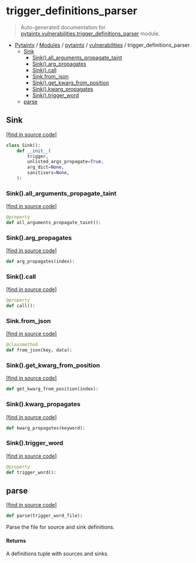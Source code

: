 # trigger_definitions_parser

> Auto-generated documentation for [pytaintx.vulnerabilities.trigger_definitions_parser](../../../pytaintx/vulnerabilities/trigger_definitions_parser.py) module.

- [Pytaintx](../../README.md#pytaintx-index) / [Modules](../../README.md#pytaintx-modules) / [pytaintx](../index.md#pytaintx) / [vulnerabilities](index.md#vulnerabilities) / trigger_definitions_parser
    - [Sink](#sink)
        - [Sink().all_arguments_propagate_taint](#sinkall_arguments_propagate_taint)
        - [Sink().arg_propagates](#sinkarg_propagates)
        - [Sink().call](#sinkcall)
        - [Sink.from_json](#sinkfrom_json)
        - [Sink().get_kwarg_from_position](#sinkget_kwarg_from_position)
        - [Sink().kwarg_propagates](#sinkkwarg_propagates)
        - [Sink().trigger_word](#sinktrigger_word)
    - [parse](#parse)

## Sink

[[find in source code]](../../../pytaintx/vulnerabilities/trigger_definitions_parser.py#L16)

```python
class Sink():
    def __init__(
        trigger,
        unlisted_args_propagate=True,
        arg_dict=None,
        sanitisers=None,
    ):
```

### Sink().all_arguments_propagate_taint

[[find in source code]](../../../pytaintx/vulnerabilities/trigger_definitions_parser.py#L48)

```python
@property
def all_arguments_propagate_taint():
```

### Sink().arg_propagates

[[find in source code]](../../../pytaintx/vulnerabilities/trigger_definitions_parser.py#L37)

```python
def arg_propagates(index):
```

### Sink().call

[[find in source code]](../../../pytaintx/vulnerabilities/trigger_definitions_parser.py#L54)

```python
@property
def call():
```

### Sink.from_json

[[find in source code]](../../../pytaintx/vulnerabilities/trigger_definitions_parser.py#L64)

```python
@classmethod
def from_json(key, data):
```

### Sink().get_kwarg_from_position

[[find in source code]](../../../pytaintx/vulnerabilities/trigger_definitions_parser.py#L45)

```python
def get_kwarg_from_position(index):
```

### Sink().kwarg_propagates

[[find in source code]](../../../pytaintx/vulnerabilities/trigger_definitions_parser.py#L41)

```python
def kwarg_propagates(keyword):
```

### Sink().trigger_word

[[find in source code]](../../../pytaintx/vulnerabilities/trigger_definitions_parser.py#L60)

```python
@property
def trigger_word():
```

## parse

[[find in source code]](../../../pytaintx/vulnerabilities/trigger_definitions_parser.py#L69)

```python
def parse(trigger_word_file):
```

Parse the file for source and sink definitions.

#### Returns

A definitions tuple with sources and sinks.
